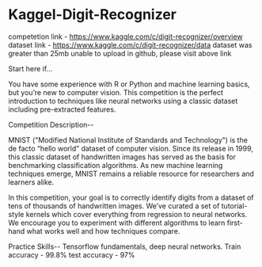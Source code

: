 # Kaggel-Digit-Recognizer
competetion link - https://www.kaggle.com/c/digit-recognizer/overview
dataset link - https://www.kaggle.com/c/digit-recognizer/data 
dataset was greater than 25mb unable to upload in github, please visit above link

Start here if...

You have some experience with R or Python and machine learning basics, but you’re new to computer vision. This competition is the perfect introduction to techniques like neural networks using a classic dataset including pre-extracted features.

Competition Description--

MNIST ("Modified National Institute of Standards and Technology") is the de facto “hello world” dataset of computer vision. Since its release in 1999, this classic dataset of handwritten images has served as the basis for benchmarking classification algorithms. As new machine learning techniques emerge, MNIST remains a reliable resource for researchers and learners alike.

In this competition, your goal is to correctly identify digits from a dataset of tens of thousands of handwritten images. We’ve curated a set of tutorial-style kernels which cover everything from regression to neural networks. We encourage you to experiment with different algorithms to learn first-hand what works well and how techniques compare.

Practice Skills--
Tensorflow fundamentals, deep neural networks.
Train accuracy - 99.8%
test accuracy - 97%

